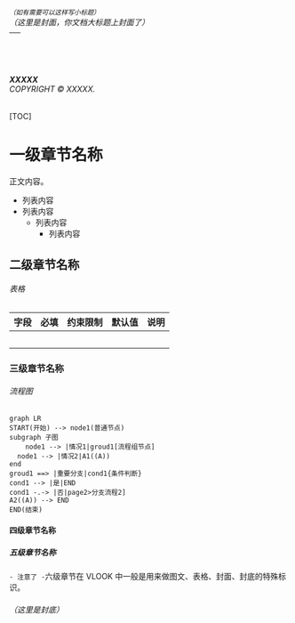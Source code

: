 ###### <sup>（如有需要可以这样写小标题）</sup><br>（这里是封面，你文档大标题上封面了）<br>──<br><br><br><br><br>**XXXXX**<br>*COPYRIGHT © XXXXX.*
[TOC]

# 一级章节名称

正文内容。

- 列表内容
- 列表内容
  - 列表内容
    - 列表内容

## 二级章节名称

###### 表格

| 字段 | 必填 | 约束限制 | 默认值 | 说明 |
| ---- | :--: | -------- | :----: | ---- |
|      |      |          |        |      |
|      |      |          |        |      |
|      |      |          |        |      |
|      |      |          |        |      |
|      |      |          |        |      |

### 三级章节名称

###### 流程图

```mermaid
graph LR
START(开始) --> node1(普通节点)
subgraph 子图
	node1 --> |情况1|groud1[流程组节点]
  node1 --> |情况2|A1((A))
end
groud1 ==> |重要分支|cond1{条件判断}
cond1 --> |是|END
cond1 -.-> |否|page2>分支流程2]
A2((A)) --> END
END(结束)
```

#### 四级章节名称 

##### 五级章节名称

`- 注意了 -`六级章节在 VLOOK 中一般是用来做图文、表格、封面、封底的特殊标识。



###### （这里是封底）<br>
